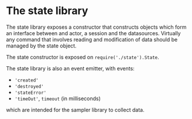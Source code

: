 # The state library

The state library exposes a constructor that constructs objects which form an interface between and actor, a session and the datasources. Virtually any command that involves reading and modification of data should be managed by the state object.

The state constructor is exposed on `require('./state').State`.

The state library is also an event emitter, with events:

 - `'created'`
 - `'destroyed'`
 - `'stateError'`
 - `'timeOut'`, `timeout` (in milliseconds)

which are intended for the sampler library to collect data.

